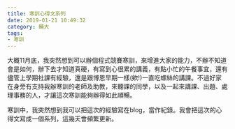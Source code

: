 ```yaml
---
title: 寒訓心得文系列
date: 2019-01-21 10:49:32
category: 輔大
tags:
- 寒訓
---
```

大概11月底，我突然想到可以辦個程式競賽寒訓，來增進大家的能力，不辦不知道會是如何，辦下去才知道真硬，有寫到心很累的講義，有點小忙的午餐事宜，還有儘管上學期社課有經驗，還是跟博恩早期一樣(欸!)一直吃螺絲的講課。不過好家在身旁有支持我辦寒訓的老師及助教，來聽課的同學，以及一起來講課、出題、處理事務的人，才讓這次寒訓能夠辦得如此順暢。

寒訓中，我突然想到我可以把這次的經驗寫在blog，當作紀錄。我會把這次的心得文寫成一個系列，這幾天會頻繁更新。